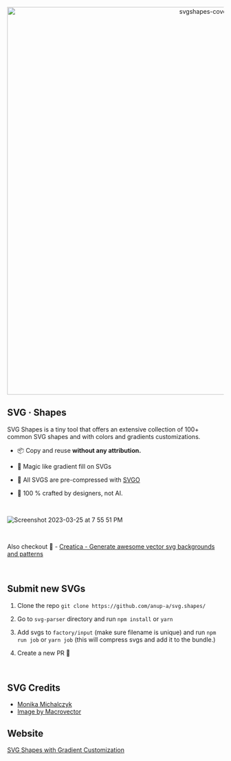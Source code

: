 <p align="center">
<img width="900" alt="svgshapes-cover" src="https://user-images.githubusercontent.com/29516633/226884326-facbbde5-9771-4c48-8cc3-7afa8aba7346.png">
</p>



## SVG · Shapes

SVG Shapes is a tiny tool that offers an extensive collection of 100+ common SVG shapes and with colors and gradients customizations.

- 📦 Copy and reuse <b>without any attribution.</b>

- 🌈 Magic like gradient fill on SVGs

- 🧵 All SVGS are pre-compressed with [SVGO](https://github.com/svg/svgo) 

- 🤖 100 % crafted by designers, not AI.

<br />

![Screenshot 2023-03-25 at 7 55 51 PM](https://user-images.githubusercontent.com/29516633/227723287-299a06f8-9932-41ca-aec2-4e63efa9aad2.png)

<br/>

Also checkout 🚀 - [Creatica - Generate awesome vector svg backgrounds and patterns](https://creatica.app)

<br/>

## Submit new SVGs

1. Clone the repo `git clone https://github.com/anup-a/svg.shapes/`

2. Go to `svg-parser` directory and run `npm install` or `yarn`

3. Add svgs to `factory/input` (make sure filename is unique) and run `npm run job` or `yarn job` (this will compress svgs and add it to the bundle.)

4. Create a new PR 🎉 

<br />


## SVG Credits

- [Monika Michalczyk](https://twitter.com/monmichalczyk)
- [Image by Macrovector](https://www.freepik.com/free-vector/sticky-stars-badge-set-icon-tag-label-symbol-blank-round-cloud_10601818.htm#query=svg%20shapes&position=5&from_view=search&track=ais)

## Website

<a href="https://svgshapes.in">SVG Shapes with Gradient Customization</a>
